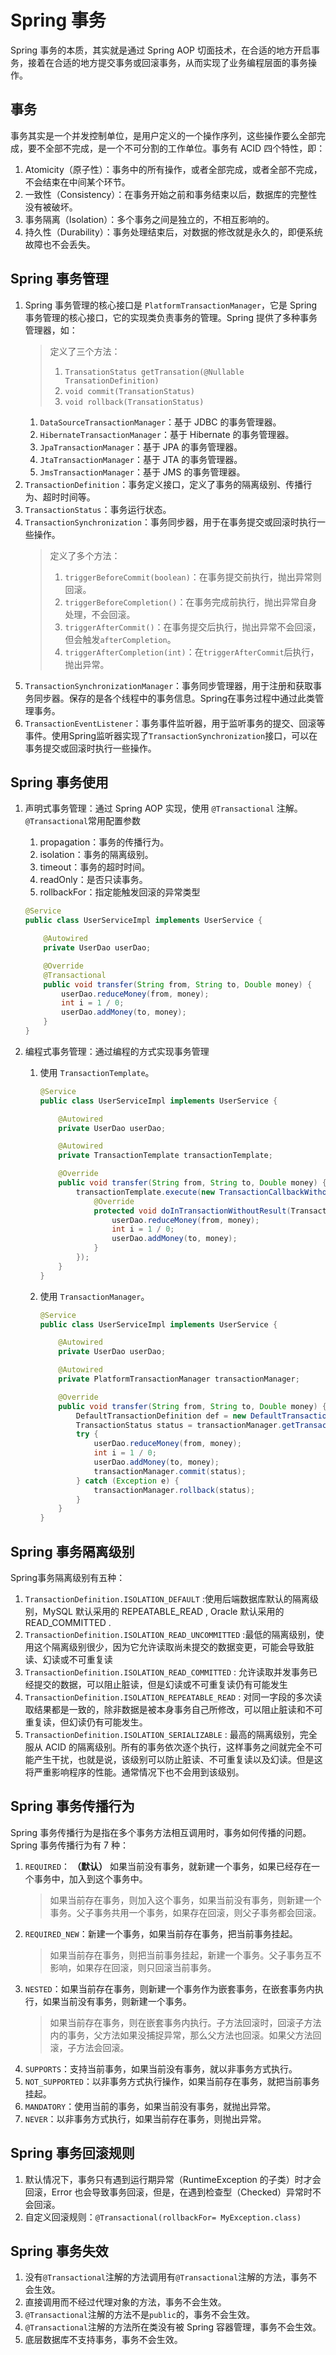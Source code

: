 # Spring 事务

Spring 事务的本质，其实就是通过 Spring AOP 切面技术，在合适的地方开启事务，接着在合适的地方提交事务或回滚事务，从而实现了业务编程层面的事务操作。

## 事务

事务其实是一个并发控制单位，是用户定义的一个操作序列，这些操作要么全部完成，要不全部不完成，是一个不可分割的工作单位。事务有 ACID 四个特性，即：

1. Atomicity（原子性）：事务中的所有操作，或者全部完成，或者全部不完成，不会结束在中间某个环节。
2. 一致性（Consistency）：在事务开始之前和事务结束以后，数据库的完整性没有被破坏。
3. 事务隔离（Isolation）：多个事务之间是独立的，不相互影响的。
4. 持久性（Durability）：事务处理结束后，对数据的修改就是永久的，即便系统故障也不会丢失。

## Spring 事务管理

1. Spring 事务管理的核心接口是 `PlatformTransactionManager`，它是 Spring 事务管理的核心接口，它的实现类负责事务的管理。Spring 提供了多种事务管理器，如：
    > 定义了三个方法：
    >
    > 1. `TransationStatus getTransation(@Nullable TransationDefinition)`
    > 2. `void commit(TransationStatus)`
    > 3. `void rollback(TransationStatus)`
    1. `DataSourceTransactionManager`：基于 JDBC 的事务管理器。
    2. `HibernateTransactionManager`：基于 Hibernate 的事务管理器。
    3. `JpaTransactionManager`：基于 JPA 的事务管理器。
    4. `JtaTransactionManager`：基于 JTA 的事务管理器。
    5. `JmsTransactionManager`：基于 JMS 的事务管理器。
2. `TransactionDefinition`：事务定义接口，定义了事务的隔离级别、传播行为、超时时间等。
3. `TransactionStatus`：事务运行状态。
4. `TransactionSynchronization`：事务同步器，用于在事务提交或回滚时执行一些操作。
    > 定义了多个方法：
    >
    > 1. `triggerBeforeCommit(boolean)`：在事务提交前执行，抛出异常则回滚。
    > 2. `triggerBeforeCompletion()`：在事务完成前执行，抛出异常自身处理，不会回滚。
    > 3. `triggerAfterCommit()`：在事务提交后执行，抛出异常不会回滚，但会触发`afterCompletion`。
    > 4. `triggerAfterCompletion(int)`：在`triggerAfterCommit`后执行，抛出异常。
5. `TransactionSynchronizationManager`：事务同步管理器，用于注册和获取事务同步器。保存的是各个线程中的事务信息。Spring在事务过程中通过此类管理事务。
6. `TransactionEventListener`：事务事件监听器，用于监听事务的提交、回滚等事件。使用Spring监听器实现了`TransactionSynchronization`接口，可以在事务提交或回滚时执行一些操作。

## Spring 事务使用

1. 声明式事务管理：通过 Spring AOP 实现，使用 `@Transactional` 注解。
    `@Transactional`常用配置参数
    1. propagation：事务的传播行为。
    2. isolation：事务的隔离级别。
    3. timeout：事务的超时时间。
    4. readOnly：是否只读事务。
    5. rollbackFor：指定能触发回滚的异常类型

    ```java
    @Service
    public class UserServiceImpl implements UserService {
    
        @Autowired
        private UserDao userDao;
    
        @Override
        @Transactional
        public void transfer(String from, String to, Double money) {
            userDao.reduceMoney(from, money);
            int i = 1 / 0;
            userDao.addMoney(to, money);
        }
    }
    ```

2. 编程式事务管理：通过编程的方式实现事务管理
   1. 使用 `TransactionTemplate`。

        ```java
        @Service
        public class UserServiceImpl implements UserService {
        
            @Autowired
            private UserDao userDao;
        
            @Autowired
            private TransactionTemplate transactionTemplate;
        
            @Override
            public void transfer(String from, String to, Double money) {
                transactionTemplate.execute(new TransactionCallbackWithoutResult() {
                    @Override
                    protected void doInTransactionWithoutResult(TransactionStatus status) {
                        userDao.reduceMoney(from, money);
                        int i = 1 / 0;
                        userDao.addMoney(to, money);
                    }
                });
            }
        }
        ```

   2. 使用 `TransactionManager`。

        ```java
        @Service
        public class UserServiceImpl implements UserService {
        
            @Autowired
            private UserDao userDao;
        
            @Autowired
            private PlatformTransactionManager transactionManager;
        
            @Override
            public void transfer(String from, String to, Double money) {
                DefaultTransactionDefinition def = new DefaultTransactionDefinition();
                TransactionStatus status = transactionManager.getTransaction(def);
                try {
                    userDao.reduceMoney(from, money);
                    int i = 1 / 0;
                    userDao.addMoney(to, money);
                    transactionManager.commit(status);
                } catch (Exception e) {
                    transactionManager.rollback(status);
                }
            }
        }
        ```

## Spring 事务隔离级别

Spring事务隔离级别有五种：

1. `TransactionDefinition.ISOLATION_DEFAULT` :使用后端数据库默认的隔离级别，MySQL 默认采用的 REPEATABLE_READ , Oracle 默认采用的 READ_COMMITTED .
2. `TransactionDefinition.ISOLATION_READ_UNCOMMITTED` :最低的隔离级别，使用这个隔离级别很少，因为它允许读取尚未提交的数据变更，可能会导致脏读、幻读或不可重复读
3. `TransactionDefinition.ISOLATION_READ_COMMITTED` : 允许读取并发事务已经提交的数据，可以阻止脏读，但是幻读或不可重复读仍有可能发生
4. `TransactionDefinition.ISOLATION_REPEATABLE_READ` : 对同一字段的多次读取结果都是一致的，除非数据是被本身事务自己所修改，可以阻止脏读和不可重复读，但幻读仍有可能发生。
5. `TransactionDefinition.ISOLATION_SERIALIZABLE` : 最高的隔离级别，完全服从 ACID 的隔离级别。所有的事务依次逐个执行，这样事务之间就完全不可能产生干扰，也就是说，该级别可以防止脏读、不可重复读以及幻读。但是这将严重影响程序的性能。通常情况下也不会用到该级别。

## Spring 事务传播行为

Spring 事务传播行为是指在多个事务方法相互调用时，事务如何传播的问题。Spring 事务传播行为有 7 种：

1. `REQUIRED`： **（默认）** 如果当前没有事务，就新建一个事务，如果已经存在一个事务中，加入到这个事务中。
    > 如果当前存在事务，则加入这个事务，如果当前没有事务，则新建一个事务。父子事务共用一个事务，如果存在回滚，则父子事务都会回滚。
2. `REQUIRED_NEW`：新建一个事务，如果当前存在事务，把当前事务挂起。
    > 如果当前存在事务，则把当前事务挂起，新建一个事务。父子事务互不影响，如果存在回滚，则只回滚当前事务。
3. `NESTED`：如果当前存在事务，则新建一个事务作为嵌套事务，在嵌套事务内执行，如果当前没有事务，则新建一个事务。
    > 如果当前存在事务，则在嵌套事务内执行。子方法回滚时，回滚子方法内的事务，父方法如果没捕捉异常，那么父方法也回滚。如果父方法回滚，子方法会回滚。
4. `SUPPORTS`：支持当前事务，如果当前没有事务，就以非事务方式执行。
5. `NOT_SUPPORTED`：以非事务方式执行操作，如果当前存在事务，就把当前事务挂起。
6. `MANDATORY`：使用当前的事务，如果当前没有事务，就抛出异常。
7. `NEVER`：以非事务方式执行，如果当前存在事务，则抛出异常。

## Spring 事务回滚规则

1. 默认情况下，事务只有遇到运行期异常（RuntimeException 的子类）时才会回滚，Error 也会导致事务回滚，但是，在遇到检查型（Checked）异常时不会回滚。
2. 自定义回滚规则：`@Transactional(rollbackFor= MyException.class)`

## Spring 事务失效

1. 没有`@Transactional`注解的方法调用有`@Transactional`注解的方法，事务不会生效。
2. 直接调用而不经过代理对象的方法，事务不会生效。
3. `@Transactional`注解的方法不是`public`的，事务不会生效。
4. `@Transactional`注解的方法所在类没有被 Spring 容器管理，事务不会生效。
5. 底层数据库不支持事务，事务不会生效。
